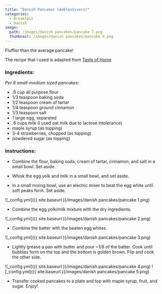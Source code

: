 ```yaml
---
title: "Danish Pancakes (Aebleskivers)"
categories:
  - Breakfast
  - Danish
image:
  path: /images/danish pancakes/pancake 7.png
  thumbnail: /images/danish pancakes/pancake 6.png
---
```


Fluffier than the average pancake!

The recipe that I used is adapted from [Taste of Home](https://www.tasteofhome.com/recipes/aebleskiver/)

### Ingredients:

_Per 8 small-medium sized pancakes:_

* .6 cup all purpose flour
* 1/3 teaspoon baking soda
* 1/2 teaspoon cream of tartar
* 1/4 teaspoon ground cinnamon
* 1/3 teaspoon salt
* 1 large egg, separated
* .6 cups milk (I used oat milk due to lactose intolerance)
* maple syrup (as topping)
* 3-4 strawberries, chopped (as topping)
* powdered sugar (as topping)

### Instructions:

* Combine the flour, baking soda, cream of tartar, cinnamon, and salt in a small bowl. Set aside.

* Whisk the egg yolk and milk in a small bowl, and set aside.

* In a small mixing bowl, use an electric mixer to beat the egg white until soft peaks form. Set aside.

![_config.yml]({{ site.baseurl }}/images/danish pancakes/pancake 1.png)

* Combine the egg yolk/milk mixture with the dry ingredients. 

![_config.yml]({{ site.baseurl }}/images/danish pancakes/pancake 2.png)

* Combine the batter with the beaten egg whites.

![_config.yml]({{ site.baseurl }}/images/danish pancakes/pancake 3.png)

* Lightly grease a pan with butter and pour ~1/8 of the batter. Cook until bubbles form on the top and the bottom is golden brown. Flip and cook the other side.

![_config.yml]({{ site.baseurl }}/images/danish pancakes/pancake 4.png)
![_config.yml]({{ site.baseurl }}/images/danish pancakes/pancake 5.png)

* Transfer cooked pancakes to a plate and top with maple syrup, fruit, and sugar. Enjoy!

